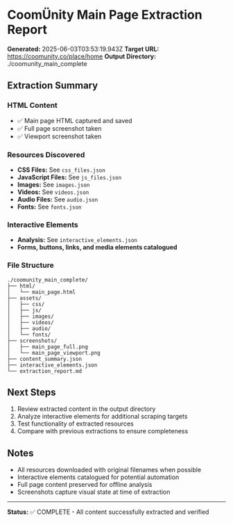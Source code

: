 
# CoomÜnity Main Page Extraction Report

**Generated:** 2025-06-03T03:53:19.943Z
**Target URL:** https://coomunity.co/place/home
**Output Directory:** ./coomunity_main_complete

## Extraction Summary

### HTML Content
- ✅ Main page HTML captured and saved
- ✅ Full page screenshot taken
- ✅ Viewport screenshot taken

### Resources Discovered
- **CSS Files:** See `css_files.json`
- **JavaScript Files:** See `js_files.json`
- **Images:** See `images.json`
- **Videos:** See `videos.json`
- **Audio Files:** See `audio.json`
- **Fonts:** See `fonts.json`

### Interactive Elements
- **Analysis:** See `interactive_elements.json`
- **Forms, buttons, links, and media elements catalogued**

### File Structure
```
./coomunity_main_complete/
├── html/
│   └── main_page.html
├── assets/
│   ├── css/
│   ├── js/
│   ├── images/
│   ├── videos/
│   ├── audio/
│   └── fonts/
├── screenshots/
│   ├── main_page_full.png
│   └── main_page_viewport.png
├── content_summary.json
├── interactive_elements.json
└── extraction_report.md
```

## Next Steps

1. Review extracted content in the output directory
2. Analyze interactive elements for additional scraping targets
3. Test functionality of extracted resources
4. Compare with previous extractions to ensure completeness

## Notes

- All resources downloaded with original filenames when possible
- Interactive elements catalogued for potential automation
- Full page content preserved for offline analysis
- Screenshots capture visual state at time of extraction

---

**Status:** ✅ COMPLETE - All content successfully extracted and verified
